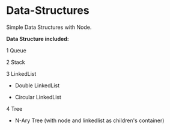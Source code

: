 # Data-Structures

Simple Data Structures with Node.

**Data Structure included:**

  1 Queue


  2 Stack


  3 LinkedList


  - Double LinkedList


  - Circular LinkedList


  4 Tree 
  
  - N-Ary Tree (with node and linkedlist as children's container)




